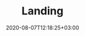 ---
title: Landing
date: 2020-08-07T12:18:25+03:00
type: ca-en
description: Landing description

hero:
  image:
    src: /img/ca-en/shutterstock_1294920118-new.jpg
    alt: Image description
  title: Orthotics for every shoe, every day, every occasion
  logo:
    src: /img/Logo_CRYOS_FR.png
    alt: CRYOS logo

benefits:
- image:
    src: /img/ca-en/specialists.jpg
    alt: Image description
  title: For Foot Specialists
  caption: Benefits to Foor Specialists
  points:
  - Reduces wasted therapeutic effort from patient non compliance
  - Enables long term management of patient with structured follow up process
  - Provides on going means to illustrate and communicate success to patient
- image:
    src: /img/ca-en/patients.jpg
    alt: Image description
  title: For Patients
  caption: Benefits to Patients
  points:
  - Comfort, pain relief, freedom to be active
  - Orthotic solution that matches their lifestyle and foorwear choices
  - Ongoing engagement and sense of co-management of condition with foot specialist
- image:
    src: /img/ca-en/clinic-staff.jpg
    alt: Image description
  title: For Clinic Staff
  caption: Benefits to Clinic Staff
  points:
  - Redeploy staff to focus on higher value clinic work
  - More time for patient reception and engagement
  - Free up valuable clinic space
- image:
    src: img/ca-en/community.jpg
    alt: Image description
  title: For Community & Environment
  caption: Community & Environmental Benefits
  points:
  - Less employee time away from work
  - Healthier, happier more productive orthotic wearers
  - Environmental footprint from manufacturing and disposal of sundries is significantly reduced when essential foot measurements are captured and transmitted electronically
  - Orthotics are manufactured with minimal material
- image:
    src: /img/ca-en/health-care.jpg
    alt: Image description
  title: For Health Care
  caption: Benefits to Health Care
  points:
  - Decrease episodic clinic visits and focus on prevention and treatment regimen
  - Minimize costly acute care due to patient non-compliance
  - Promotes continuity of care between patient and foot specialist

footer:
  logo:
    src: /img/Logo_CRYOS_FR.png
    alt: CRYOS logo
  title: "For more information, please contact us:"
  address: 385, rue de Salaberry, Joliette (Québec) Canada J6E 4G4
  contacts:
    email: info@cryos.com
    telephone: "Tel. : +1 (877) 272-7967"
---